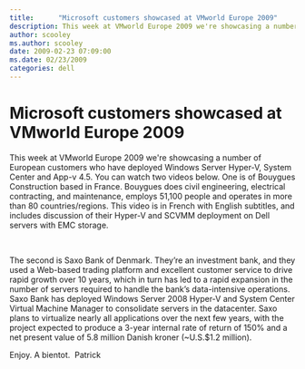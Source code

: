 ```yaml
---
title:      "Microsoft customers showcased at VMworld Europe 2009"
description: This week at VMworld Europe 2009 we're showcasing a number of European customers who have deployed Windows Server Hyper-V, System Center and App-v 4.5.
author: scooley
ms.author: scooley
date: 2009-02-23 07:09:00
ms.date: 02/23/2009
categories: dell
---
```

# Microsoft customers showcased at VMworld Europe 2009

This week at VMworld Europe 2009 we're showcasing a number of European customers who have deployed Windows Server Hyper-V, System Center and App-v 4.5. You can watch two videos below. One is of Bouygues Construction based in France. Bouygues does civil engineering, electrical contracting, and maintenance, employs 51,100 people and operates in more than 80 countries/regions. This video is in French with English subtitles, and includes discussion of their Hyper-V and SCVMM deployment on Dell servers with EMC storage. 

 

The second is Saxo Bank of Denmark. They’re an investment bank, and they used a Web-based trading platform and excellent customer service to drive rapid growth over 10 years, which in turn has led to a rapid expansion in the number of servers required to handle the bank’s data-intensive operations. Saxo Bank has deployed Windows Server 2008 Hyper-V and System Center Virtual Machine Manager to consolidate servers in the datacenter. Saxo plans to virtualize nearly all applications over the next few years, with the project expected to produce a 3-year internal rate of return of 150% and a net present value of 5.8 million Danish kroner (~U.S.$1.2 million).

Enjoy. A bientot.  Patrick
